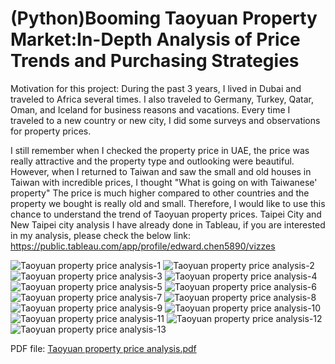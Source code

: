 # (Python)Booming Taoyuan Property Market:In-Depth Analysis of Price Trends and Purchasing Strategies

Motivation for this project:
During the past 3 years, I lived in Dubai and traveled to Africa several times. I also traveled to Germany, Turkey, Qatar, Oman, and Iceland for business reasons and vacations.
Every time I traveled to a new country or new city, I did some surveys and observations for property prices.

I still remember when I checked the property price in UAE, the price was really attractive and the property type and outlooking were beautiful.
However, when I returned to Taiwan and saw the small and old houses in Taiwan with incredible prices, I thought "What is going on with Taiwanese' property"
The price is much higher compared to other countries and the property we bought is really old and small.
Therefore, I would like to use this chance to understand the trend of Taoyuan property prices.
Taipei City and New Taipei city analysis I have already done in Tableau, if you are interested in my analysis, please check the below link:
https://public.tableau.com/app/profile/edward.chen5890/vizzes

![Taoyuan property price analysis-1](https://github.com/e19931107/Python-Taoyuan_Property_Market_In_Depth_Analysis/assets/50692450/489612fd-4820-4c1f-8df9-0218964faa25)
![Taoyuan property price analysis-2](https://github.com/e19931107/Python-Taoyuan_Property_Market_In_Depth_Analysis/assets/50692450/950d5d4d-8fb3-4c76-8361-22046dae204c)
![Taoyuan property price analysis-3](https://github.com/e19931107/Python-Taoyuan_Property_Market_In_Depth_Analysis/assets/50692450/a53d0954-d950-4ed3-9faa-207fd25a3215)
![Taoyuan property price analysis-4](https://github.com/e19931107/Python-Taoyuan_Property_Market_In_Depth_Analysis/assets/50692450/b964e392-9bd4-4d19-bca4-8fcc83fe5c7b)
![Taoyuan property price analysis-5](https://github.com/e19931107/Python-Taoyuan_Property_Market_In_Depth_Analysis/assets/50692450/6816aeca-9794-4b99-8501-aa6e74c1bf55)
![Taoyuan property price analysis-6](https://github.com/e19931107/Python-Taoyuan_Property_Market_In_Depth_Analysis/assets/50692450/b5d8aff7-ec5e-4c6d-8b26-040c076d3ba2)
![Taoyuan property price analysis-7](https://github.com/e19931107/Python-Taoyuan_Property_Market_In_Depth_Analysis/assets/50692450/a6f413a4-9e1d-4241-a920-58c3756d6aee)
![Taoyuan property price analysis-8](https://github.com/e19931107/Python-Taoyuan_Property_Market_In_Depth_Analysis/assets/50692450/49d3eb37-ce70-4294-8543-dfb1bb79eefb)
![Taoyuan property price analysis-9](https://github.com/e19931107/Python-Taoyuan_Property_Market_In_Depth_Analysis/assets/50692450/3191a75d-85fa-45cf-b880-a552e3d0a034)
![Taoyuan property price analysis-10](https://github.com/e19931107/Python-Taoyuan_Property_Market_In_Depth_Analysis/assets/50692450/ba5a0a46-a53c-4a0e-9165-16f790b07475)
![Taoyuan property price analysis-11](https://github.com/e19931107/Python-Taoyuan_Property_Market_In_Depth_Analysis/assets/50692450/cf47091a-4c06-4dc4-8dff-13fe31e94677)
![Taoyuan property price analysis-12](https://github.com/e19931107/Python-Taoyuan_Property_Market_In_Depth_Analysis/assets/50692450/09cd0b07-5b16-4c84-bcb4-7476cb0656c8)
![Taoyuan property price analysis-13](https://github.com/e19931107/Python-Taoyuan_Property_Market_In_Depth_Analysis/assets/50692450/0805d4f2-e950-4eba-8ec7-ae05f206cc83)

PDF file:
[Taoyuan property price analysis.pdf](https://github.com/e19931107/Python-Taoyuan_Property_Market_In_Depth_Analysis/files/13868656/Taoyuan.property.price.analysis.pdf)
